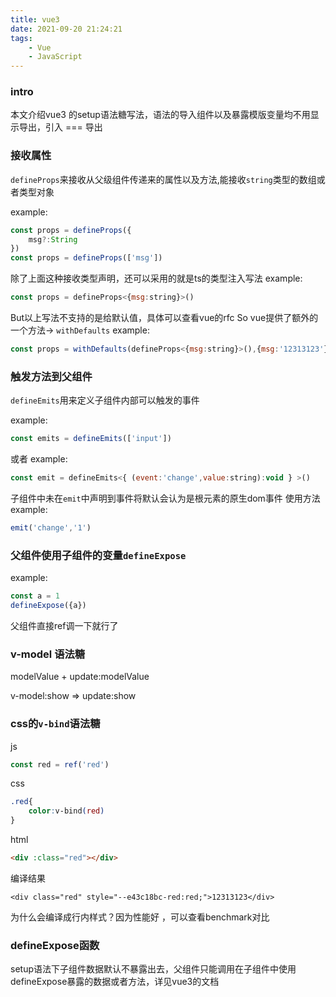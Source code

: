 ```yaml
---
title: vue3
date: 2021-09-20 21:24:21
tags:  
    - Vue 
    - JavaScript
---
```


### intro

本文介绍vue3 的setup语法糖写法，语法的导入组件以及暴露模版变量均不用显示导出，引入 === 导出

### 接收属性

`defineProps`来接收从父级组件传递来的属性以及方法,能接收`string`类型的数组或者类型对象
<!-- more -->
example:
```js
const props = defineProps({
    msg?:String
})
const props = defineProps(['msg'])
```
除了上面这种接收类型声明，还可以采用的就是ts的类型注入写法
example:
```js
const props = defineProps<{msg:string}>()
```
But以上写法不支持的是给默认值，具体可以查看vue的rfc
So vue提供了额外的一个方法-> `withDefaults`
example:
```js
const props = withDefaults(defineProps<{msg:string}>(),{msg:'12313123'})
```

### 触发方法到父组件

`defineEmits`用来定义子组件内部可以触发的事件

example:
```js
const emits = defineEmits(['input'])
```
或者
example:
```js
const emit = defineEmits<{ (event:'change',value:string):void } >()
```
子组件中未在`emit`中声明到事件将默认会认为是根元素的原生dom事件
使用方法 example:

```js
emit('change','1')
```

### 父组件使用子组件的变量`defineExpose`
 
example:
```js
const a = 1
defineExpose({a})
```
父组件直接ref调一下就行了

### v-model 语法糖

modelValue + update:modelValue

v-model:show => update:show


### css的`v-bind`语法糖
js
```js
const red = ref('red')
```
css
```css
.red{
    color:v-bind(red)
}
```
html
```html
<div :class="red"></div>
```
编译结果

`<div class="red" style="--e43c18bc-red:red;">12313123</div>`

为什么会编译成行内样式？因为性能好 ，可以查看benchmark对比

### defineExpose函数

setup语法下子组件数据默认不暴露出去，父组件只能调用在子组件中使用defineExpose暴露的数据或者方法，详见vue3的文档